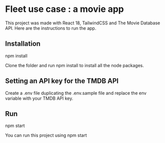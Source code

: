 # Fleet use case : a movie app

This project was made with React 18, TailwindCSS and The Movie Database API.
Here are the instructions to run the app.

## Installation
npm install

Clone the folder and run npm install to install all the node packages.

## Setting an API key for the TMDB API

Create a .env file duplicating the .env.sample file and replace the env variable with your TMDB API key.

## Run
npm start

You can run this project using npm start